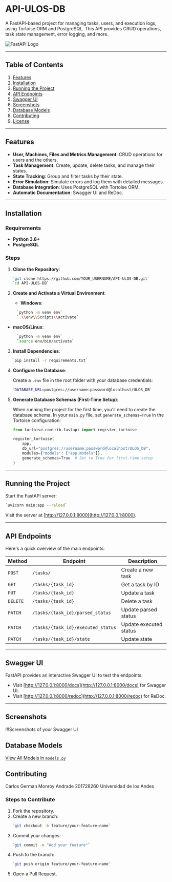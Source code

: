 # API-ULOS-DB

A FastAPI-based project for managing tasks, users, and execution logs, using Tortoise ORM and PostgreSQL. This API provides CRUD operations, task state management, error logging, and more.

![FastAPI Logo](https://fastapi.tiangolo.com/img/logo-margin/logo-teal.png)

---

## Table of Contents

1. [Features](#features)
2. [Installation](#installation)
3. [Running the Project](#running-the-project)
4. [API Endpoints](#api-endpoints)
5. [Swagger UI](#swagger-ui)
6. [Screenshots](#screenshots)
7. [Database Models](#database-models)
8. [Contributing](#contributing)
9. [License](#license)

---

## Features

- **User, Machines, Files and Metrics Management**: CRUD operations for users and the others.
- **Task Management**: Create, update, delete tasks, and manage their states.
- **State Tracking**: Group and filter tasks by their state.
- **Error Simulation**: Simulate errors and log them with detailed messages.
- **Database Integration**: Uses PostgreSQL with Tortoise ORM.
- **Automatic Documentation**: Swagger UI and ReDoc.

---

## Installation

### Requirements

- **Python 3.8+**
- **PostgreSQL**

### Steps

1. **Clone the Repository**:

```bash  
   `git clone https://github.com/YOUR_USERNAME/API-ULOS-DB.git`  
   `cd API-ULOS-DB`
```
2. **Create and Activate a Virtual Environment**:

   - **Windows**:

```bash  
     `python -m venv env`  
     `.\\env\\Scripts\\activate`
```
   - **macOS/Linux**:

```bash  
     `python -m venv env`  
     `source env/bin/activate`
```
3. **Install Dependencies**:

```bash  
   `pip install -r requirements.txt`
```
4. **Configure the Database**:

   Create a `.env` file in the root folder with your database credentials:

```bash  
   `DATABASE_URL=postgres://username:password@localhost/ULOS_DB`
```
5. **Generate Database Schemas (First-Time Setup)**:

   When running the project for the first time, you'll need to create the database schema. In your `main.py` file, set `generate_schemas=True` in the Tortoise configuration:

   ```python
   from tortoise.contrib.fastapi import register_tortoise

   register_tortoise(
       app,
       db_url="postgres://username:password@localhost/ULOS_DB",
       modules={"models": ["app.models"]},
       generate_schemas=True  # Set to True for first-time setup
   )

---

## Running the Project

Start the FastAPI server:

```bash  
`uvicorn main:app --reload`
```
Visit the server at [http://127.0.0.1:8000](http://127.0.0.1:8000).

---

## API Endpoints

Here's a quick overview of the main endpoints:

| Method   | Endpoint                            | Description                       |
|----------|-------------------------------------|-----------------------------------|
| `POST`   | `/tasks/`                          | Create a new task                 |
| `GET`    | `/tasks/{task_id}`                 | Get a task by ID                  |
| `PUT`    | `/tasks/{task_id}`                 | Update a task                     |
| `DELETE` | `/tasks/{task_id}`                 | Delete a task                     |
| `PATCH`  | `/tasks/{task_id}/parsed_status`   | Update parsed status              |
| `PATCH`  | `/tasks/{task_id}/executed_status` | Update executed status            |
| `PATCH`  | `/tasks/{task_id}/state`           | Update state                      |

---

## Swagger UI

FastAPI provides an interactive Swagger UI to test the endpoints:

- Visit [http://127.0.0.1:8000/docs](http://127.0.0.1:8000/docs) for Swagger UI.
- Visit [http://127.0.0.1:8000/redoc](http://127.0.0.1:8000/redoc) for ReDoc.

---

## Screenshots

!!!Screenshots of your Swagger UI 

## Database Models

[View All Models in `models.py`](models.py)

## Contributing

Carlos German Monroy Andrade
201728260
Universidad de los Andes

### Steps to Contribute

1. Fork the repository.
2. Create a new branch:

```bash  
   `git checkout -b feature/your-feature-name`
```
3. Commit your changes:

```bash  
   `git commit -m "Add your feature"`
```
4. Push to the branch:

```bash 
   `git push origin feature/your-feature-name`
```
5. Open a Pull Request.

